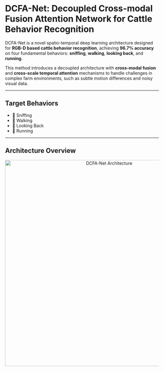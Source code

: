 # DCFA-Net: Decoupled Cross-modal Fusion Attention Network for Cattle Behavior Recognition

DCFA-Net is a novel spatio-temporal deep learning architecture designed for **RGB-D based cattle behavior recognition**, achieving **96.7% accuracy** on four fundamental behaviors: **sniffing**, **walking**, **looking back**, and **running**.

This method introduces a decoupled architecture with **cross-modal fusion** and **cross-scale temporal attention** mechanisms to handle challenges in complex farm environments, such as subtle motion differences and noisy visual data.

---

## Target Behaviors

- 🐄 Sniffing  
- 🐄 Walking  
- 🐄 Looking Back  
- 🐄 Running  

---

## Architecture Overview


<div align="center">
  <img width="666" height="675" alt="DCFA-Net Architecture" src="https://github.com/user-attachments/assets/6641c182-96dc-4620-9297-28abcc1c27dd" />
</div>


